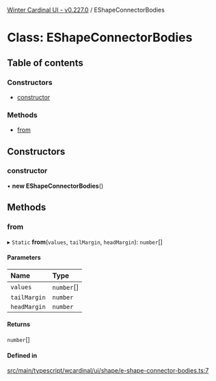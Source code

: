 [Winter Cardinal UI - v0.227.0](../index.md) / EShapeConnectorBodies

# Class: EShapeConnectorBodies

## Table of contents

### Constructors

- [constructor](EShapeConnectorBodies.md#constructor)

### Methods

- [from](EShapeConnectorBodies.md#from)

## Constructors

### constructor

• **new EShapeConnectorBodies**()

## Methods

### from

▸ `Static` **from**(`values`, `tailMargin`, `headMargin`): `number`[]

#### Parameters

| Name | Type |
| :------ | :------ |
| `values` | `number`[] |
| `tailMargin` | `number` |
| `headMargin` | `number` |

#### Returns

`number`[]

#### Defined in

[src/main/typescript/wcardinal/ui/shape/e-shape-connector-bodies.ts:7](https://github.com/winter-cardinal/winter-cardinal-ui/blob/v0.227.0/src/main/typescript/wcardinal/ui/shape/e-shape-connector-bodies.ts#L7)
